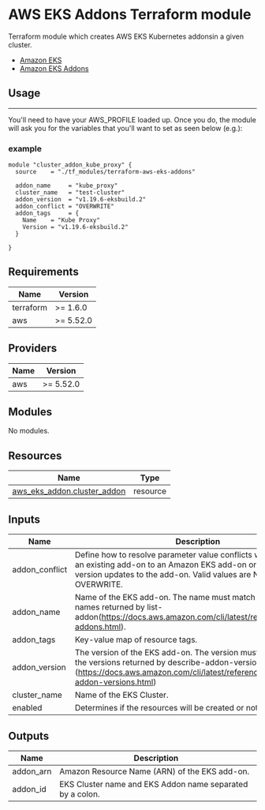 AWS EKS Addons Terraform module
=======================

Terraform module which creates AWS EKS Kubernetes addonsin a given cluster.

* [Amazon EKS ](https://aws.amazon.com/eks/)
* [Amazon EKS Addons](https://docs.aws.amazon.com/eks/latest/userguide/eks-add-ons.html)

## Usage
-----
You'll need to have your AWS_PROFILE loaded up. Once you do, the module will ask you for the variables that you'll want to set as seen below (e.g.):


### example

```hcl
module "cluster_addon_kube_proxy" {
  source    = "./tf_modules/terraform-aws-eks-addons"

  addon_name     = "kube_proxy"
  cluster_name   = "test-cluster"
  addon_version  = "v1.19.6-eksbuild.2"
  addon_conflict = "OVERWRITE"
  addon_tags     = {
    Name    = "Kube Proxy"
    Version = "v1.19.6-eksbuild.2"
  }

}
```

## Requirements

| Name | Version |
|------|---------|
| terraform | >= 1.6.0 |
| aws | >= 5.52.0 |

## Providers

| Name | Version |
|------|---------|
| aws | >= 5.52.0 |

## Modules

No modules.

## Resources

| Name | Type |
|------|------|
| [aws_eks_addon.cluster_addon](https://registry.terraform.io/providers/hashicorp/aws/latest/docs/resources/eks_addon) | resource |

## Inputs

| Name | Description | Type | Default | Required |
|------|-------------|------|---------|:--------:|
| addon_conflict | Define how to resolve parameter value conflicts when migrating an existing add-on to an Amazon EKS add-on or when applying version updates to the add-on. Valid values are NONE and OVERWRITE. | `string` | `"OVERWRITE"` | no |
| addon_name | Name of the EKS add-on. The name must match one of the names returned by list-addon(https://docs.aws.amazon.com/cli/latest/reference/eks/list-addons.html). | `string` | n/a | yes |
| addon_tags | Key-value map of resource tags. | `map(string)` | `{}` | no |
| addon_version | The version of the EKS add-on. The version must match one of the versions returned by describe-addon-versions.(https://docs.aws.amazon.com/cli/latest/reference/eks/describe-addon-versions.html) | `string` | n/a | yes |
| cluster_name | Name of the EKS Cluster. | `string` | n/a | yes |
| enabled | Determines if the resources will be created or not. | `string` | `true` | no |

## Outputs

| Name | Description |
|------|-------------|
| addon_arn | Amazon Resource Name (ARN) of the EKS add-on. |
| addon_id | EKS Cluster name and EKS Addon name separated by a colon. |